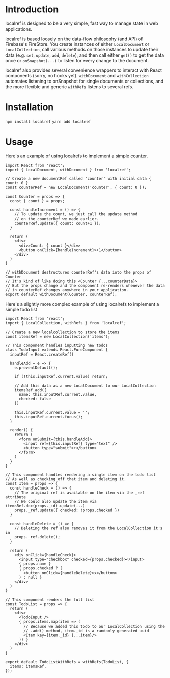 # Introduction

localref is designed to be a very simple, fast way to manage state in web applications.

localref is based loosely on the data-flow philosophy (and API) of Firebase's FireStore. You create instances of either `LocalDocument` or `LocalCollection`, call various methods on those instances to update their data (e.g. `set`, `update`, `add`, `delete`), and then call either `get()` to get the data once or `onSnapshot(...)` to listen for every change to the document.

localref also provides several convenience wrappers to interact with React components (sorry, no hooks yet). `withDocument` and `withCollection` automates listening to onSnapshot for single documents or collections, and the more flexible and generic `withRefs` listens to several refs.

# Installation

`npm install localref`
`yarn add localref`

# Usage

Here's an example of using localrefs to implement a simple counter.

```
import React from 'react';
import { LocalDocument, withDocument } from 'localref';

// Create a new documentRef called 'counter' with initial data { count: 0 }
const counterRef = new LocalDocument('counter', { count: 0 });

const Counter = props => {
  const { count } = props;

  const handleIncrement = () => {
    // To update the count, we just call the update method
    // on the counterRef we made earlier.
    counterRef.update({ count: count+1 });
  }

  return (
    <div>
      <div>Count: { count }</div>
      <button onClick={handleIncrement}>+1</button>
    </div>
  )
}

// withDocument destructures counterRef's data into the props of Counter
// It's kind of like doing this <Counter {...counterData}>
// But the props change and the component re-renders whenever the data
// in counterRef changes anywhere in your application.
export default withDocument(Counter, counterRef);
```

Here's a slightly more complex example of using localrefs to implement a simple todo list

```
import React from 'react';
import { LocalCollection, withRefs } from 'localref';

// Create a new localcollection to store the items
const itemsRef = new LocalCollection('items');

// This component handles inputting new todos
class TodoInput extends React.PureComponent {
  inputRef = React.createRef()

  handleAdd = e => {
    e.preventDefault();

    if (!this.inputRef.current.value) return;

    // Add this data as a new LocalDocument to our LocalCollection
    itemsRef.add({
      name: this.inputRef.current.value,
      checked: false
    })

    this.inputRef.current.value = '';
    this.inputRef.current.focus();
  }

  render() {
    return (
      <form onSubmit={this.handleAdd}>
        <input ref={this.inputRef} type="text" />
        <button type="submit">+</button>
      </form>
    )
  }
}

// This component handles rendering a single item on the todo list
// As well as checking off that item and deleting it.
const Item = props => {
  const handleCheck = () => {
    // The original ref is available on the item via the _ref attribute
    // We could also update the item via itemsRef.doc(props._id).update(...)
    props._ref.update({ checked: !props.checked })
  }

  const handleDelete = () => {
    // Deleting the ref also removes it from the LocalCollection it's in
    props._ref.delete();
  }

  return (
    <div onClick={handleCheck}>
      <input type="checkbox" checked={props.checked}></input>
      { props.name }
      { props.checked ? (
        <button onClick={handleDelete}>x</button>
      ) : null }
    </div>
  )
}

// This component renders the full list
const TodoList = props => {
  return (
    <div>
      <TodoInput />
      { props.items.map(item => (
        // Because we added this todo to our LocalCollection using the
        // .add() method, item._id is a randomly generated uuid
        <Item key={item._id} {...item}/>
      )) }
    </div>
  )
}

export default TodoListWithRefs = withRefs(TodoList, {
  items: itemsRef,
});
